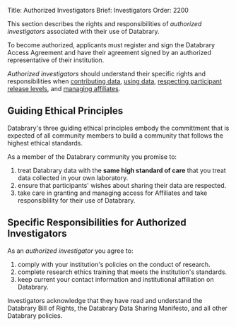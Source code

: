 Title: Authorized Investigators
Brief: Investigators
Order: 2200

This section describes the rights and responsibilities of *authorized investigators* associated with their use of Databrary.

To become authorized, applicants must register and sign the Databrary Access Agreement and have their agreement signed by an authorized representative of their institution.

*Authorized investigators* should understand their specific rights and responsibilities when [contributing data](), [using data](), [respecting participant release levels](), and [managing affiliates]().

## Guiding Ethical Principles

Databrary's three guiding ethical principles embody the committment that is expected of all community members to build a community that follows the highest ethical standards.

As a member of the Databrary community you promise to:

1. treat Databrary data with the **same high standard of care** that you treat data collected in your own laboratory.
1. ensure that participants' wishes about sharing their data are respected. 
1. take care in granting and managing access for Affiliates and take responsiblility for their use of Databrary.


## Specific Responsibilities for Authorized Investigators

As an *authorized investigator* you agree to:

1. comply with your institution's policies on the conduct of research.
1. complete research ethics training that meets the institution's standards.
1. keep current your contact information and institutional affiliation on Databrary.

Investigators acknowledge that they have read and understand the Databrary Bill of Rights, the Databrary Data Sharing Manifesto, and all other Databrary policies.
